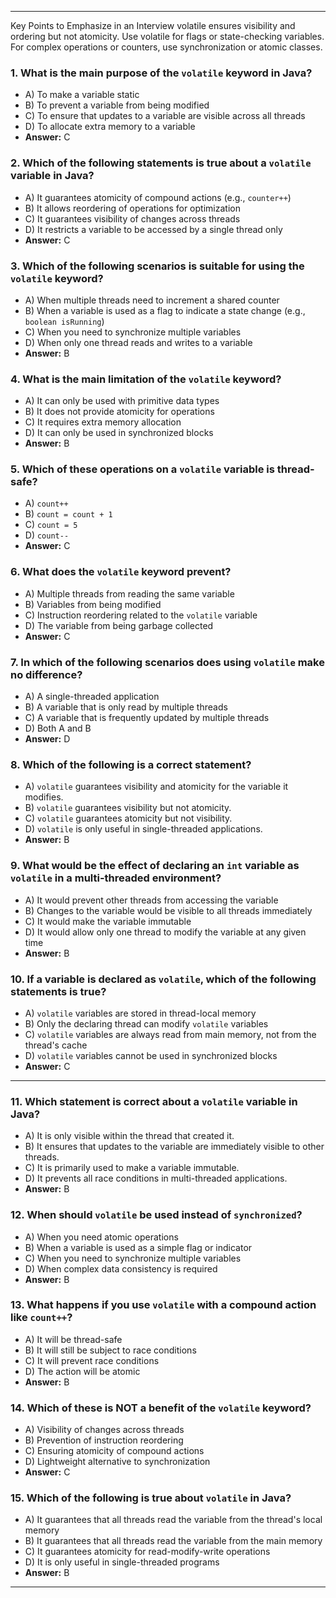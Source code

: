 
---

Key Points to Emphasize in an Interview
volatile ensures visibility and ordering but not atomicity.
Use volatile for flags or state-checking variables.
For complex operations or counters, use synchronization or atomic classes.


### 1. **What is the main purpose of the `volatile` keyword in Java?**
- A) To make a variable static
- B) To prevent a variable from being modified
- C) To ensure that updates to a variable are visible across all threads
- D) To allocate extra memory to a variable
- **Answer:** C

### 2. **Which of the following statements is true about a `volatile` variable in Java?**
- A) It guarantees atomicity of compound actions (e.g., `counter++`)
- B) It allows reordering of operations for optimization
- C) It guarantees visibility of changes across threads
- D) It restricts a variable to be accessed by a single thread only
- **Answer:** C

### 3. **Which of the following scenarios is suitable for using the `volatile` keyword?**
- A) When multiple threads need to increment a shared counter
- B) When a variable is used as a flag to indicate a state change (e.g., `boolean isRunning`)
- C) When you need to synchronize multiple variables
- D) When only one thread reads and writes to a variable
- **Answer:** B

### 4. **What is the main limitation of the `volatile` keyword?**
- A) It can only be used with primitive data types
- B) It does not provide atomicity for operations
- C) It requires extra memory allocation
- D) It can only be used in synchronized blocks
- **Answer:** B

### 5. **Which of these operations on a `volatile` variable is thread-safe?**
- A) `count++`
- B) `count = count + 1`
- C) `count = 5`
- D) `count--`
- **Answer:** C

### 6. **What does the `volatile` keyword prevent?**
- A) Multiple threads from reading the same variable
- B) Variables from being modified
- C) Instruction reordering related to the `volatile` variable
- D) The variable from being garbage collected
- **Answer:** C

### 7. **In which of the following scenarios does using `volatile` make no difference?**
- A) A single-threaded application
- B) A variable that is only read by multiple threads
- C) A variable that is frequently updated by multiple threads
- D) Both A and B
- **Answer:** D

### 8. **Which of the following is a correct statement?**
- A) `volatile` guarantees visibility and atomicity for the variable it modifies.
- B) `volatile` guarantees visibility but not atomicity.
- C) `volatile` guarantees atomicity but not visibility.
- D) `volatile` is only useful in single-threaded applications.
- **Answer:** B

### 9. **What would be the effect of declaring an `int` variable as `volatile` in a multi-threaded environment?**
- A) It would prevent other threads from accessing the variable
- B) Changes to the variable would be visible to all threads immediately
- C) It would make the variable immutable
- D) It would allow only one thread to modify the variable at any given time
- **Answer:** B

### 10. **If a variable is declared as `volatile`, which of the following statements is true?**
- A) `volatile` variables are stored in thread-local memory
- B) Only the declaring thread can modify `volatile` variables
- C) `volatile` variables are always read from main memory, not from the thread's cache
- D) `volatile` variables cannot be used in synchronized blocks
- **Answer:** C

---

### 11. **Which statement is correct about a `volatile` variable in Java?**
- A) It is only visible within the thread that created it.
- B) It ensures that updates to the variable are immediately visible to other threads.
- C) It is primarily used to make a variable immutable.
- D) It prevents all race conditions in multi-threaded applications.
- **Answer:** B

### 12. **When should `volatile` be used instead of `synchronized`?**
- A) When you need atomic operations
- B) When a variable is used as a simple flag or indicator
- C) When you need to synchronize multiple variables
- D) When complex data consistency is required
- **Answer:** B

### 13. **What happens if you use `volatile` with a compound action like `count++`?**
- A) It will be thread-safe
- B) It will still be subject to race conditions
- C) It will prevent race conditions
- D) The action will be atomic
- **Answer:** B

### 14. **Which of these is NOT a benefit of the `volatile` keyword?**
- A) Visibility of changes across threads
- B) Prevention of instruction reordering
- C) Ensuring atomicity of compound actions
- D) Lightweight alternative to synchronization
- **Answer:** C

### 15. **Which of the following is true about `volatile` in Java?**
- A) It guarantees that all threads read the variable from the thread's local memory
- B) It guarantees that all threads read the variable from the main memory
- C) It guarantees atomicity for read-modify-write operations
- D) It is only useful in single-threaded programs
- **Answer:** B

---

